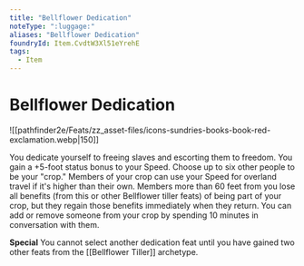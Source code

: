 ```yaml
---
title: "Bellflower Dedication"
noteType: ":luggage:"
aliases: "Bellflower Dedication"
foundryId: Item.CvdtW3Xl51eYrehE
tags:
  - Item
---
```


# Bellflower Dedication
![[pathfinder2e/Feats/zz_asset-files/icons-sundries-books-book-red-exclamation.webp|150]]

You dedicate yourself to freeing slaves and escorting them to freedom. You gain a +5-foot status bonus to your Speed. Choose up to six other people to be your "crop." Members of your crop can use your Speed for overland travel if it's higher than their own. Members more than 60 feet from you lose all benefits (from this or other Bellflower tiller feats) of being part of your crop, but they regain those benefits immediately when they return. You can add or remove someone from your crop by spending 10 minutes in conversation with them.

**Special** You cannot select another dedication feat until you have gained two other feats from the [[Bellflower Tiller]] archetype.

